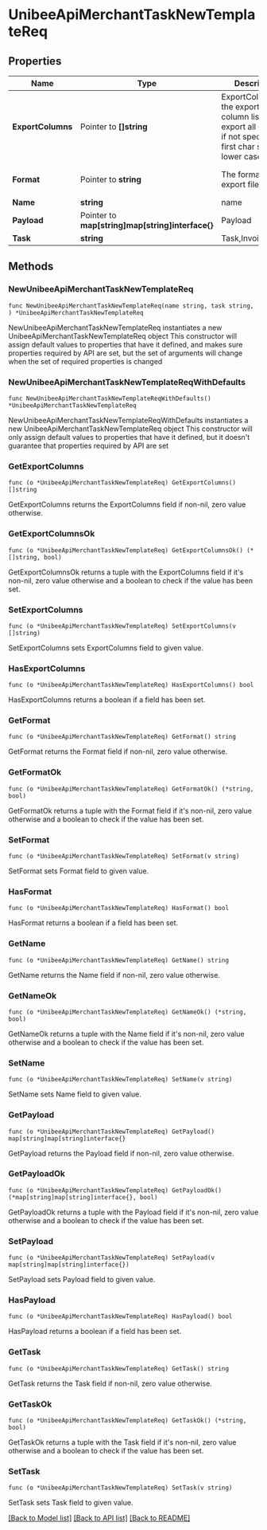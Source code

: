 # UnibeeApiMerchantTaskNewTemplateReq

## Properties

Name | Type | Description | Notes
------------ | ------------- | ------------- | -------------
**ExportColumns** | Pointer to **[]string** | ExportColumns, the export file column list, will export all columns if not specified, first char should lower case | [optional] 
**Format** | Pointer to **string** | The format of export file, xlsx|csv, will be xlsx if not specified | [optional] 
**Name** | **string** | name | 
**Payload** | Pointer to **map[string]map[string]interface{}** | Payload | [optional] 
**Task** | **string** | Task,InvoiceExport|UserExport|SubscriptionExport|TransactionExport|DiscountExport|UserDiscountExport | 

## Methods

### NewUnibeeApiMerchantTaskNewTemplateReq

`func NewUnibeeApiMerchantTaskNewTemplateReq(name string, task string, ) *UnibeeApiMerchantTaskNewTemplateReq`

NewUnibeeApiMerchantTaskNewTemplateReq instantiates a new UnibeeApiMerchantTaskNewTemplateReq object
This constructor will assign default values to properties that have it defined,
and makes sure properties required by API are set, but the set of arguments
will change when the set of required properties is changed

### NewUnibeeApiMerchantTaskNewTemplateReqWithDefaults

`func NewUnibeeApiMerchantTaskNewTemplateReqWithDefaults() *UnibeeApiMerchantTaskNewTemplateReq`

NewUnibeeApiMerchantTaskNewTemplateReqWithDefaults instantiates a new UnibeeApiMerchantTaskNewTemplateReq object
This constructor will only assign default values to properties that have it defined,
but it doesn't guarantee that properties required by API are set

### GetExportColumns

`func (o *UnibeeApiMerchantTaskNewTemplateReq) GetExportColumns() []string`

GetExportColumns returns the ExportColumns field if non-nil, zero value otherwise.

### GetExportColumnsOk

`func (o *UnibeeApiMerchantTaskNewTemplateReq) GetExportColumnsOk() (*[]string, bool)`

GetExportColumnsOk returns a tuple with the ExportColumns field if it's non-nil, zero value otherwise
and a boolean to check if the value has been set.

### SetExportColumns

`func (o *UnibeeApiMerchantTaskNewTemplateReq) SetExportColumns(v []string)`

SetExportColumns sets ExportColumns field to given value.

### HasExportColumns

`func (o *UnibeeApiMerchantTaskNewTemplateReq) HasExportColumns() bool`

HasExportColumns returns a boolean if a field has been set.

### GetFormat

`func (o *UnibeeApiMerchantTaskNewTemplateReq) GetFormat() string`

GetFormat returns the Format field if non-nil, zero value otherwise.

### GetFormatOk

`func (o *UnibeeApiMerchantTaskNewTemplateReq) GetFormatOk() (*string, bool)`

GetFormatOk returns a tuple with the Format field if it's non-nil, zero value otherwise
and a boolean to check if the value has been set.

### SetFormat

`func (o *UnibeeApiMerchantTaskNewTemplateReq) SetFormat(v string)`

SetFormat sets Format field to given value.

### HasFormat

`func (o *UnibeeApiMerchantTaskNewTemplateReq) HasFormat() bool`

HasFormat returns a boolean if a field has been set.

### GetName

`func (o *UnibeeApiMerchantTaskNewTemplateReq) GetName() string`

GetName returns the Name field if non-nil, zero value otherwise.

### GetNameOk

`func (o *UnibeeApiMerchantTaskNewTemplateReq) GetNameOk() (*string, bool)`

GetNameOk returns a tuple with the Name field if it's non-nil, zero value otherwise
and a boolean to check if the value has been set.

### SetName

`func (o *UnibeeApiMerchantTaskNewTemplateReq) SetName(v string)`

SetName sets Name field to given value.


### GetPayload

`func (o *UnibeeApiMerchantTaskNewTemplateReq) GetPayload() map[string]map[string]interface{}`

GetPayload returns the Payload field if non-nil, zero value otherwise.

### GetPayloadOk

`func (o *UnibeeApiMerchantTaskNewTemplateReq) GetPayloadOk() (*map[string]map[string]interface{}, bool)`

GetPayloadOk returns a tuple with the Payload field if it's non-nil, zero value otherwise
and a boolean to check if the value has been set.

### SetPayload

`func (o *UnibeeApiMerchantTaskNewTemplateReq) SetPayload(v map[string]map[string]interface{})`

SetPayload sets Payload field to given value.

### HasPayload

`func (o *UnibeeApiMerchantTaskNewTemplateReq) HasPayload() bool`

HasPayload returns a boolean if a field has been set.

### GetTask

`func (o *UnibeeApiMerchantTaskNewTemplateReq) GetTask() string`

GetTask returns the Task field if non-nil, zero value otherwise.

### GetTaskOk

`func (o *UnibeeApiMerchantTaskNewTemplateReq) GetTaskOk() (*string, bool)`

GetTaskOk returns a tuple with the Task field if it's non-nil, zero value otherwise
and a boolean to check if the value has been set.

### SetTask

`func (o *UnibeeApiMerchantTaskNewTemplateReq) SetTask(v string)`

SetTask sets Task field to given value.



[[Back to Model list]](../README.md#documentation-for-models) [[Back to API list]](../README.md#documentation-for-api-endpoints) [[Back to README]](../README.md)


